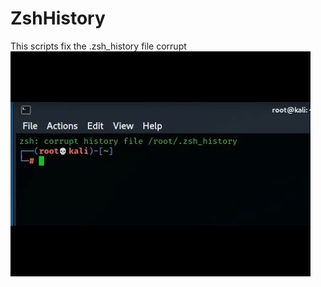 # ZshHistory
This scripts fix the .zsh_history file corrupt
![zsh_histoy corrupt](https://github.com/prashik287/ZshHistory/blob/main/images/hqdefault.jpg?raw=true)
